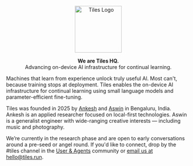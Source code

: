 <p align="center">
  <a href="https://github.com/tileshq/">
    <img src="https://avatars.githubusercontent.com/u/210493283?s=400&u=7dcb8aa07dd8e4dab8ed80d2b3920207cf96e880&v=4" alt="Tiles Logo" width="128" />
  </a>
</p>

<p align="center">
  <strong>We are Tiles HQ.</strong><br />
  Advancing on-device AI infrastructure for continual learning.
</p>

<p>
  Machines that learn from experience unlock truly useful Al. Most can't, because training stops at deployment. Tiles enables the on-device AI infrastructure for continual learning using small language models and parameter-efficient fine-tuning.
</p>

<p>
  Tiles was founded in 2025 by <a href="https://ankeshbharti.com/">Ankesh</a> and <a href="https://aswinc.blog/">Aswin</a> in Bengaluru, India. Ankesh is an applied researcher focused on local-first technologies. Aswin is a generalist engineer with wide-ranging creative interests — including music and photography.
</p>

<p>
  We’re currently in the research phase and are open to early conversations around a pre-seed or angel round. 
  If you'd like to connect, drop by the #tiles channel in the 
  <a href="https://userandagents.com/" target="_blank" rel="noopener noreferrer">User &amp; Agents</a> 
  community or <a href="mailto:hello@tiles.run">email us at hello@tiles.run</a>.
</p>
